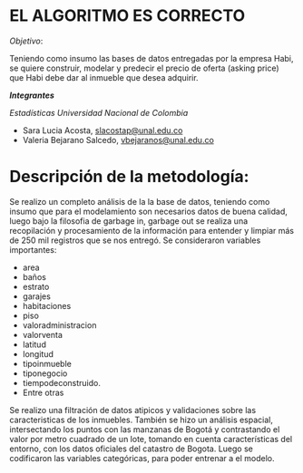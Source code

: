 
# **EL ALGORITMO ES CORRECTO**

*Objetivo*:

Teniendo como insumo las bases de datos entregadas por la empresa Habi, se quiere construir, modelar y predecir el precio de oferta (asking price) que Habi debe dar al inmueble que desea adquirir.

***Integrantes***

*Estadísticas Universidad Nacional de Colombia*
- Sara Lucia Acosta, slacostap@unal.edu.co
- Valeria Bejarano Salcedo, vbejaranos@unal.edu.co

# Descripción de la metodología:
Se realizo un completo análisis de la  la base de datos, teniendo como insumo que  para el modelamiento son necesarios datos de buena calidad, luego bajo la filosofia de garbage in, garbage out se realiza una recopilación y procesamiento de la información para entender y limpiar más de 250 mil registros que se nos entregó. Se consideraron variables importantes:

 * area
 * baños
 * estrato
 * garajes
 * habitaciones
 * piso
 * valoradministracion
 * valorventa
 * latitud
 * longitud
 * tipoinmueble
 * tiponegocio
 * tiempodeconstruido.
 * Entre otras 
 
Se realizo una filtración de datos atipicos y validaciones sobre las caracteristicas de los inmuebles. También se hizo un análisis espacial, intersectando los puntos con las manzanas de Bogotá y contrastando el valor por metro cuadrado de un lote, tomando en cuenta características del entorno,  con los datos oficiales del catastro de Bogota. Luego se codificaron las variables categóricas, para poder entrenar a el modelo.

